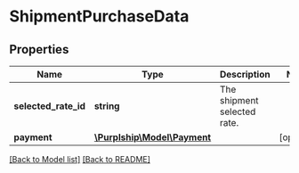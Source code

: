 # ShipmentPurchaseData

## Properties

Name | Type | Description | Notes
------------ | ------------- | ------------- | -------------
**selected_rate_id** | **string** | The shipment selected rate. | 
**payment** | [**\Purplship\Model\Payment**](Payment.md) |  | [optional] 

[[Back to Model list]](../README.md#documentation-for-models) [[Back to README]](../README.md)


